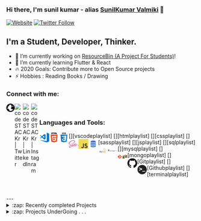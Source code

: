 ### Hi there, I'm sunil kumar - alias [SunilKumar Valmiki][website] 👋

[![Website](https://img.shields.io/website?label=sunilkumarvalmiki.tk&style=for-the-badge&url=https://www.sunilkumarvalmiki.tk)](https://www.sunilkumarvalmiki.tk/)
[![Twitter Follow](https://img.shields.io/twitter/follow/SunilkumarValm1?color=1DA1F2&logo=twitter&style=for-the-badge)](https://twitter.com/intent/follow?original_referer=https://github.com/sunilkumarvalmiki&screen_name=SunilkumarValm1)

## I'm a Student, Developer, Thinker.

- 🌟 I’m currently working on [ResourceBin (A Project For Students)][website]!
- 📘 I’m currently learning Flutter & React
- 🔥 2020 Goals: Contribute more to Open Source projects
- ⚡ Hobbies : Reading Books / Drawing 

### Connect with me:

[<img align="left" alt="https://www.sunilkumarvalmiki.tk/" width="22px" src="https://raw.githubusercontent.com/iconic/open-iconic/master/svg/globe.svg"/>][website]
[<img align="left" alt="codeSTACKr | Twitter" width="22px" src="https://cdn.jsdelivr.net/npm/simple-icons@v3/icons/twitter.svg" />][twitter]
[<img align="left" alt="codeSTACKr | LinkedIn" width="22px" src="https://cdn.jsdelivr.net/npm/simple-icons@v3/icons/linkedin.svg" />][linkedin]
[<img align="left" alt="codeSTACKr | Instagram" width="22px" src="https://cdn.jsdelivr.net/npm/simple-icons@v3/icons/instagram.svg" />][instagram]

<br/>

### Languages and Tools:

[<img align="left" alt="Visual Studio Code" width="26px" src="https://raw.githubusercontent.com/github/explore/80688e429a7d4ef2fca1e82350fe8e3517d3494d/topics/visual-studio-code/visual-studio-code.png"/>][vscodeplaylist]
[<img align="left" alt="HTML5" width="26px" src="https://raw.githubusercontent.com/github/explore/80688e429a7d4ef2fca1e82350fe8e3517d3494d/topics/html/html.png"/>][htmlplaylist]
[<img align="left" alt="CSS3" width="26px" src="https://raw.githubusercontent.com/github/explore/80688e429a7d4ef2fca1e82350fe8e3517d3494d/topics/css/css.png"/>][cssplaylist]
[<img align="left" alt="Sass" width="26px" src="https://raw.githubusercontent.com/github/explore/80688e429a7d4ef2fca1e82350fe8e3517d3494d/topics/sass/sass.png"/>][sassplaylist]
[<img align="left" alt="JavaScript" width="26px" src="https://raw.githubusercontent.com/github/explore/80688e429a7d4ef2fca1e82350fe8e3517d3494d/topics/javascript/javascript.png"/>][jsplaylist]
[<img align="left" alt="SQL" width="26px" src="https://raw.githubusercontent.com/github/explore/80688e429a7d4ef2fca1e82350fe8e3517d3494d/topics/sql/sql.png"/>][sqlplaylist]
[<img align="left" alt="MySQL" width="26px" src="https://raw.githubusercontent.com/github/explore/80688e429a7d4ef2fca1e82350fe8e3517d3494d/topics/mysql/mysql.png"/>][mysqlplaylist]
[<img align="left" alt="MongoDB" width="26px" src="https://raw.githubusercontent.com/github/explore/80688e429a7d4ef2fca1e82350fe8e3517d3494d/topics/mongodb/mongodb.png"/>][mongoplaylist]
[<img align="left" alt="Git" width="26px" src="https://raw.githubusercontent.com/github/explore/80688e429a7d4ef2fca1e82350fe8e3517d3494d/topics/git/git.png"/>][Gitplaylist]
[<img align="left" alt="GitHub" width="26px" src="https://raw.githubusercontent.com/github/explore/78df643247d429f6cc873026c0622819ad797942/topics/github/github.png"/>][Githubplaylist]
[<img align="left" alt="Terminal" width="26px" src="https://raw.githubusercontent.com/github/explore/80688e429a7d4ef2fca1e82350fe8e3517d3494d/topics/terminal/terminal.png"/>][terminalplaylist]

<br />
<br />
---

<details>
  <summary>:zap: Recently completed Projects</summary>
  
<!--START_SECTION:activity-->
1. 📱 (https://github.com/sunilkumarvalmiki/sunilkumar-portfolio) in [My Resume(CV) Website](https://github.com/sunilkumarvalmiki/sunilkumar-portfolio)

2. 💰 (https://github.com/sunilkumarvalmiki/crypto-news-app) in [Django Crypto Currency Website](https://github.com/sunilkumarvalmiki/crypto-news-app)

3. ⚙ (https://github.com/sunilkumarvalmiki/Advanced-Keylogger-System-to-Detect-User-Behaviour) in [Advanced Keylogger System to Detect User Behaviour](https://github.com/sunilkumarvalmiki/Advanced-Keylogger-System-to-Detect-User-Behaviour)

4. ☎ (https://github.com/sunilkumarvalmiki/phone-book) in [python's tkinter phonebook application](https://github.com/sunilkumarvalmiki/phone-book)

<!--END_SECTION:activity-->

</details>

<details>
  <summary>:zap: Projects UnderGoing . . .</summary>
  
<!--START_SECTION:activity-->
1. 🗑 (https://github.com/sunilkumarvalmiki/ResourceBin) in [ResourceBin (A Platform for Students to upload and download their Course materials)](https://github.com/sunilkumarvalmiki/ResourceBin)

2. 🏃 () in [Sport's Website]()

<!--END_SECTION:activity-->

</details>


[website]: https://www.sunilkumarvalmiki.tk/
[twitter]: https://twitter.com/SunilkumarValm1
[instagram]: https://www.instagram.com/g.sunil_kumar_valmiki/
[linkedin]: https://www.linkedin.com/in/sunil-kumar-9912291202/

